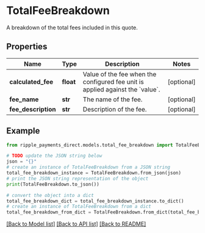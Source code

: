 # TotalFeeBreakdown

A breakdown of the total fees included in this quote.

## Properties

Name | Type | Description | Notes
------------ | ------------- | ------------- | -------------
**calculated_fee** | **float** | Value of the fee when the configured fee unit is applied against the &#x60;value&#x60;. | [optional] 
**fee_name** | **str** | The name of the fee. | [optional] 
**fee_description** | **str** | Description of the fee. | [optional] 

## Example

```python
from ripple_payments_direct.models.total_fee_breakdown import TotalFeeBreakdown

# TODO update the JSON string below
json = "{}"
# create an instance of TotalFeeBreakdown from a JSON string
total_fee_breakdown_instance = TotalFeeBreakdown.from_json(json)
# print the JSON string representation of the object
print(TotalFeeBreakdown.to_json())

# convert the object into a dict
total_fee_breakdown_dict = total_fee_breakdown_instance.to_dict()
# create an instance of TotalFeeBreakdown from a dict
total_fee_breakdown_from_dict = TotalFeeBreakdown.from_dict(total_fee_breakdown_dict)
```
[[Back to Model list]](../README.md#documentation-for-models) [[Back to API list]](../README.md#documentation-for-api-endpoints) [[Back to README]](../README.md)


